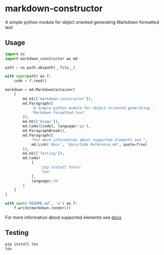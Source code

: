 # markdown-constructor

A simple python module for object oriented generating Markdown formatted text

## Usage

```py
import os
import markdown_constructor as md

path = os.path.abspath(__file__)

with open(path) as f:
    code = f.read()

markdown = md.MarkdownContainer(
    [
        md.H1(['markdown-constructor']),
        md.Paragraph([
            'A simple python module for object oriented generating '
            'Markdown formatted text'
        ]),
        md.H2(['Usage']),
        md.Code([code], language='py'),
        md.ParagraphBreak(),
        md.Paragraph([
            "For more information about supported elements see ",
            md.Link('docs', 'docs/Code Reference.md', quote=True)
        ]),
        md.H2(['Testing']),
        md.Code(
            [
                'pip install tox\n'
                'tox'
            ],
            language='sh'
        )
    ]
)

with open('README.md', 'w') as f:
    f.write(markdown.render())
```

For more information about supported elements see [docs](docs/Code%20Reference.md)

## Testing

```sh
pip install tox
tox
```